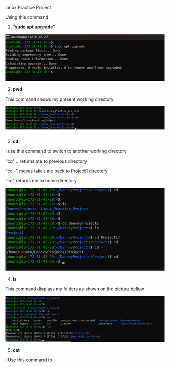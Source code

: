Linux Practice Project

Using this command  
 1.    "**sudo apt upgrade**" 

![Alt text](images/1.png)


2. **pwd**

This command shows my present working directory 

![Alt text](images/2.png)




3. **cd** 

I use this command to switch to another working directory 

"cd" ..   returns me to previous directory 

"cd -"    moves takes me back to Project1 directory 

"cd"  returns me to home directory 


![Alt text](images/3.png)



4. **ls**

This command displays my folders as shown on the picture bellow 

![Alt text](images/4.png)




5.  **cat**

I Use this command to 


